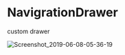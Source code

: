# NavigrationDrawer
custom drawer

![Screenshot_2019-06-08-05-36-19](https://user-images.githubusercontent.com/39255397/59138574-b924f580-89af-11e9-97ff-e3a0bc272ca7.png)
